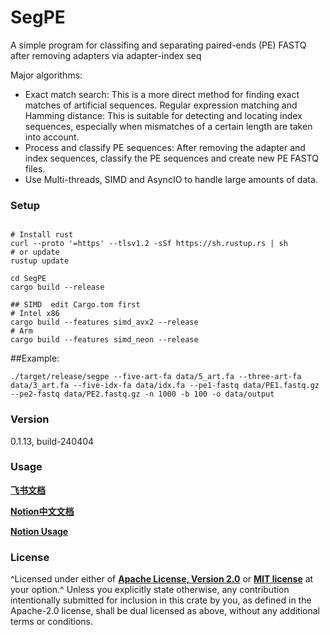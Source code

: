 # SegPE

A simple program for classifing and separating paired-ends (PE) FASTQ after removing adapters via adapter-index seq

Major algorithms:

- Exact match search: This is a more direct method for finding exact matches of artificial sequences.
  Regular expression matching and Hamming distance:
  This is suitable for detecting and locating index sequences, especially when mismatches of a certain length are taken into account.
- Process and classify PE sequences: After removing the adapter and index sequences, classify the PE sequences and create new PE FASTQ files.
- Use Multi-threads, SIMD and AsyncIO to handle large amounts of data.

### Setup

```

# Install rust
curl --proto '=https' --tlsv1.2 -sSf https://sh.rustup.rs | sh
# or update
rustup update

cd SegPE
cargo build --release

## SIMD  edit Cargo.tom first
# Intel x86
cargo build --features simd_avx2 --release
# Arm 
cargo build --features simd_neon --release
```

##Example:

```
./target/release/segpe --five-art-fa data/5_art.fa --three-art-fa data/3_art.fa --five-idx-fa data/idx.fa --pe1-fastq data/PE1.fastq.gz --pe2-fastq data/PE2.fastq.gz -n 1000 -b 100 -o data/output
```

### Version

0.1.13, build-240404

### Usage

[**飞书文档**](https://zimablueai.feishu.cn/wiki/MFyEw1nmAi6W6BkHJOBcBCP3nLc?from=from_copylink)

[**Notion中文文档**](https://past-midnight-b4b.notion.site/SegPE-299c19073d5c4f1b95452cbc04f7e650)

[**Notion Usage**](https://past-midnight-b4b.notion.site/SegPE-Usage-Documentation-675058e883314ea38ef6e9e90193a476)

### License

^Licensed under either of [**Apache License, Version 2.0**](./LICENSE) or [**MIT license**](./LICENSE) at your option.^
Unless you explicitly state otherwise, any contribution intentionally submitted for inclusion in this crate by you, as defined in the Apache-2.0 license, shall be dual licensed as above, without any additional terms or conditions.
